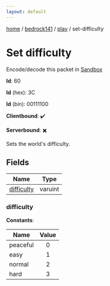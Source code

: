```yaml
---
layout: default
---
```


[home](/)  /  [bedrock141](/protocol/bedrock141)  /  [play](/protocol/bedrock141/play)  /  set-difficulty

# Set difficulty

Encode/decode this packet in [Sandbox](../../../sandbox/bedrock141#play.set_difficulty)

**Id**: 60

**Id** (hex): 3C

**Id** (bin): 00111100

**Clientbound**: ✔️

**Serverbound**: ✖️

Sets the world's difficulty.

## Fields

Name | Type
---|---
[difficulty](#difficulty) | varuint

### difficulty

**Constants**:

Name | Value
---|:---:
peaceful | 0
easy | 1
normal | 2
hard | 3
